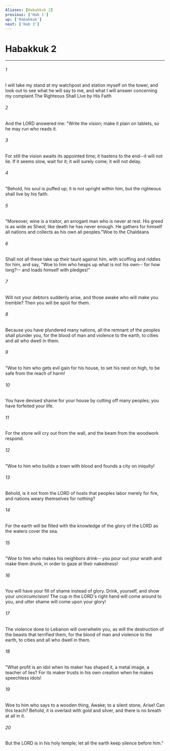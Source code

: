 ```yaml
---
Aliases: [Habakkuk 2]
previous: ['Hab 1']
up: ['Habakkuk']
next: ['Hab 3']
---
```

# Habakkuk 2

***

 

###### 1 
I will take my stand at my watchpost 
 and station myself on the tower, 
 and look out to see what he will say to me, 
 and what I will answer concerning my complaint.The Righteous Shall Live by His Faith
 
 

###### 2 
And the LORD answered me:
 "Write the vision; 
 make it plain on tablets, 
 so he may run who reads it. 
 
 

###### 3 
For still the vision awaits its appointed time; 
 it hastens to the end--it will not lie. 
 If it seems slow, wait for it; 
 it will surely come; it will not delay.
 
 

###### 4 
"Behold, his soul is puffed up; it is not upright within him, 
 but the righteous shall live by his faith.
 
 

###### 5 
"Moreover, wine is a traitor, 
 an arrogant man who is never at rest. 
 His greed is as wide as Sheol; 
 like death he has never enough. 
 He gathers for himself all nations 
 and collects as his own all peoples."Woe to the Chaldeans
 
 

###### 6 
Shall not all these take up their taunt against him, with scoffing and riddles for him, and say,
 "Woe to him who heaps up what is not his own-- 
 for how long?-- 
 and loads himself with pledges!" 
 
 

###### 7 
Will not your debtors suddenly arise, 
 and those awake who will make you tremble? 
 Then you will be spoil for them. 
 
 

###### 8 
Because you have plundered many nations, 
 all the remnant of the peoples shall plunder you, 
 for the blood of man and violence to the earth, 
 to cities and all who dwell in them.
 
 

###### 9 
"Woe to him who gets evil gain for his house, 
 to set his nest on high, 
 to be safe from the reach of harm! 
 
 

###### 10 
You have devised shame for your house 
 by cutting off many peoples; 
 you have forfeited your life. 
 
 

###### 11 
For the stone will cry out from the wall, 
 and the beam from the woodwork respond.
 
 

###### 12 
"Woe to him who builds a town with blood 
 and founds a city on iniquity! 
 
 

###### 13 
Behold, is it not from the LORD of hosts 
 that peoples labor merely for fire, 
 and nations weary themselves for nothing? 
 
 

###### 14 
For the earth will be filled 
 with the knowledge of the glory of the LORD 
 as the waters cover the sea.
 
 

###### 15 
"Woe to him who makes his neighbors drink-- 
 you pour out your wrath and make them drunk, 
 in order to gaze at their nakedness! 
 
 

###### 16 
You will have your fill of shame instead of glory. 
 Drink, yourself, and show your uncircumcision! 
 The cup in the LORD's right hand 
 will come around to you, 
 and utter shame will come upon your glory! 
 
 

###### 17 
The violence done to Lebanon will overwhelm you, 
 as will the destruction of the beasts that terrified them, 
 for the blood of man and violence to the earth, 
 to cities and all who dwell in them.
 
 

###### 18 
"What profit is an idol 
 when its maker has shaped it, 
 a metal image, a teacher of lies? 
 For its maker trusts in his own creation 
 when he makes speechless idols! 
 
 

###### 19 
Woe to him who says to a wooden thing, Awake; 
 to a silent stone, Arise! 
 Can this teach? 
 Behold, it is overlaid with gold and silver, 
 and there is no breath at all in it. 
 
 

###### 20 
But the LORD is in his holy temple; 
 let all the earth keep silence before him."
 
